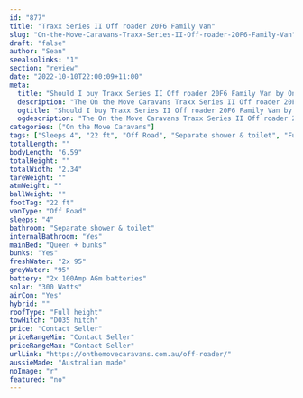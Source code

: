 ```yaml
---
id: "877"
title: "Traxx Series II Off roader 20F6 Family Van"
slug: "On-the-Move-Caravans-Traxx-Series-II-Off-roader-20F6-Family-Van"
draft: "false"
author: "Sean"
seealsolinks: "1"
section: "review"
date: "2022-10-10T22:00:09+11:00"
meta:
  title: "Should I buy Traxx Series II Off roader 20F6 Family Van by On the Move Caravans?"
  description: "The On the Move Caravans Traxx Series II Off roader 20F6 Family Van is classed as Off Road, and sleeps 4 people. It is Australian made and comes in at 22 ft. It generally has Separate shower & toilet."
  ogtitle: "Should I buy Traxx Series II Off roader 20F6 Family Van by On the Move Caravans?"
  ogdescription: "The On the Move Caravans Traxx Series II Off roader 20F6 Family Van is classed as Off Road, and sleeps 4 people. It is Australian made and comes in at 22 ft. It generally has Separate shower & toilet."
categories: ["On the Move Caravans"]
tags: ["Sleeps 4", "22 ft", "Off Road", "Separate shower & toilet", "Full height", "Price Unknown", "Australian made"]
totalLength: ""
bodyLength: "6.59"
totalHeight: ""
totalWidth: "2.34"
tareWeight: ""
atmWeight: ""
ballWeight: ""
footTag: "22 ft"
vanType: "Off Road"
sleeps: "4"
bathroom: "Separate shower & toilet"
internalBathroom: "Yes"
mainBed: "Queen + bunks"
bunks: "Yes"
freshWater: "2x 95"
greyWater: "95"
battery: "2x 100Amp AGm batteries"
solar: "300 Watts"
airCon: "Yes"
hybrid: ""
roofType: "Full height"
towHitch: "DO35 hitch"
price: "Contact Seller"
priceRangeMin: "Contact Seller"
priceRangeMax: "Contact Seller"
urlLink: "https://onthemovecaravans.com.au/off-roader/"
aussieMade: "Australian made"
noImage: "r"
featured: "no"
---
```

